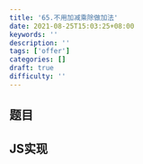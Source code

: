 ```yaml
---
title: '65.不用加减乘除做加法'
date: 2021-08-25T15:03:25+08:00
keywords: ''
description: ''
tags: ['offer']
categories: []
draft: true
difficulty: ''
---
```


## 题目


## JS实现 

```javascript

```
